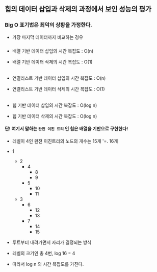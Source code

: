 ## 힙의 데이터 삽입과 삭제의 과정에서 보인 성능의 평가

### Big O 표기법은 최악의 상황을 가정한다.
- 가장 마지막 데이터까지 비교하는 경우

### 
- 배열 기반 데이터 삽입의 시간 복잡도 : O(n)
- 배열 기반 데이터 삭제의 시간 복잡도 : O(1)
  <br><br>

- 연결리스트 기반 데이터 삽입의 시간 복잡도 : O(n)
- 연결리스트 기반 데이터 삭제의 시간 복잡도 : O(1)
  <br><br>


- 힙 기반 데이터 삽입의 시간 복잡도 : O(log n)
- 힙 기반 데이터 삭제의 시간 복잡도 : O(log n)

#### 단! 여기서 말하는 `완전 이진 트리` 인 힙은 배열을 기반으로 구현한다!

- 레벨이 4인 완전 이진트리의 노드의 개수는 15개 '=. 16개
- 1
  - 2
    - 4
      - 8
      - 9
    - 5
      - 10
      - 11
  - 3
    - 6
      - 12
      - 13
    - 7
      - 14
      - 15
      
- 루트부터 내려가면서 자리가 결정되는 방식
- 레벨의 크기인 총 4번, log 16 = 4
- 따라서 log n 의 시간 복잡도를 가진다.
